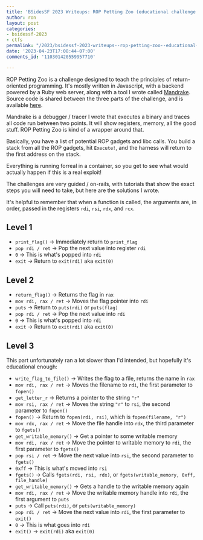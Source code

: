 ```yaml
---
title: 'BSidesSF 2023 Writeups: ROP Petting Zoo (educational challenge!)'
author: ron
layout: post
categories:
- bsidessf-2023
- ctfs
permalink: "/2023/bsidessf-2023-writeups--rop-petting-zoo--educational-challenge--"
date: '2023-04-23T17:08:44-07:00'
comments_id: '110301420559957710'

---
```


ROP Petting Zoo is a challenge designed to teach the principles of
return-oriented programming. It's mostly written in Javascript, with a backend
powered by a Ruby web server, along with a tool I wrote called
[Mandrake](https://github.com/iagox86/mandrake). Source code is shared between
the three parts of the challenge, and is available
[here](https://github.com/BSidesSF/ctf-2023-release/tree/main/rop-petting-zoo-1).

<!--more-->
Mandrake is a debugger / tracer I wrote that executes a binary and traces all
code run between two points. It will show registers, memory, all the good stuff.
ROP Petting Zoo is kind of a wrapper around that.

Basically, you have a list of potential ROP gadgets and libc calls. You build
a stack from all the ROP gadgets, hit `Execute!`, and the harness will return to
the first address on the stack.

Everything is running forreal in a container, so you get to see what would
actually happen if this is a real exploit!

The challenges are very guided / on-rails, with tutorials that show the exact
steps you will need to take, but here are the solutions I wrote.

It's helpful to remember that when a function is called, the arguments are,
in order, passed in the registers `rdi`, `rsi`, `rdx`, and `rcx`.

## Level 1

* `print_flag()` -> Immediately return to `print_flag`
* `pop rdi / ret` -> Pop the next value into register `rdi`
* `0` -> This is what's popped into `rdi`
* `exit` -> Return to `exit(rdi)` aka `exit(0)`

## Level 2

* `return_flag()` -> Returns the flag in `rax`
* `mov rdi, rax / ret` -> Moves the flag pointer into `rdi`
* `puts` -> Return to `puts(rdi)` or `puts(flag)`
* `pop rdi / ret` -> Pop the next value into `rdi`
* `0` -> This is what's popped into `rdi`
* `exit` -> Return to `exit(rdi)` aka `exit(0)`

## Level 3

This part unfortunately ran a lot slower than I'd intended, but hopefully it's
educational enough:

* `write_flag_to_file()` -> Writes the flag to a file, returns the name in `rax`
* `mov rdi, rax / ret` -> Moves the filename to `rdi`, the first parameter to `fopen()`
* `get_letter_r` -> Returns a pointer to the string `"r"`
* `mov rsi, rax / ret` -> Moves the string `"r"` to `rsi`, the second parameter to `fopen()`
* `fopen()` -> Return to `fopen(rdi, rsi)`, which is `fopen(filename, "r")`
* `mov rdx, rax / ret` -> Move the file handle into `rdx`, the third parameter to `fgets()`
* `get_writable_memory()` -> Get a pointer to some writable memory
* `mov rdi, rax / ret` -> Move the pointer to writable memory to `rdi`, the first parameter to `fgets()`
* `pop rsi / ret` -> Move the next value into `rsi`, the second parameter to `fgets()`
* `0xff` -> This is what's moved into `rsi`
* `fgets()` -> Calls `fgets(rdi, rsi, rdx)`, or `fgets(writable_memory, 0xff, file_handle)`
* `get_writable_memory()` -> Gets a handle to the writable memory again
* `mov rdi, rax / ret` -> Move the writable memory handle into `rdi`, the first argument to `puts`
* `puts` -> Call `puts(rdi)`, or `puts(writable_memory)`
* `pop rdi / ret` -> Move the next value into `rdi`, the first parameter to `exit()`
* `0` -> This is what goes into `rdi`
* `exit()` -> `exit(rdi)` aka `exit(0)`
